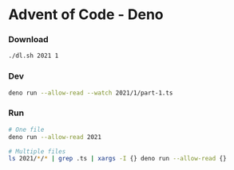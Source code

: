 # Advent of Code - Deno

### Download

```bash
./dl.sh 2021 1
```

### Dev

```bash
deno run --allow-read --watch 2021/1/part-1.ts
```

### Run

```bash
# One file
deno run --allow-read 2021

# Multiple files
ls 2021/*/* | grep .ts | xargs -I {} deno run --allow-read {}
```
